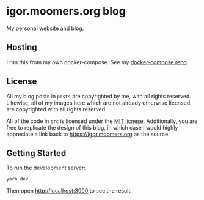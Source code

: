 # igor.moomers.org blog

My personal website and blog.

## Hosting

I run this from my own docker-compose.
See my [docker-compose repo](https://github.com/igor47/services).

## License

All my blog posts in `posts` are copyrighted by me, with all rights reserved.
Likewise, all of my images here which are not already otherwise licensed are copyrighted with all rights reserved.

All of the code in `src` is licensed under the [MIT licnese](https://mit-license.org/).
Additionally, you are free to replicate the design of this blog, in which case I would highly appreciate a link back to https://igor.moomers.org as the source.

## Getting Started

To run the development server:

```bash
yarn dev
```

Then open [http://localhost:3000](http://localhost:3000) to see the result.

